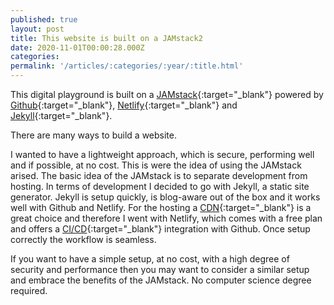 ```yaml
---
published: true
layout: post
title: This website is built on a JAMstack2
date: 2020-11-01T00:00:28.000Z
categories: 
permalink: '/articles/:categories/:year/:title.html'
---
```

This digital playground is built on a [JAMstack](https://jamstack.org){:target="_blank"} powered by [Github](https://github.com/){:target="_blank"}, [Netlify](https://netlify.com/){:target="_blank"} and [Jekyll](https://jekyllrb.com){:target="_blank"}. 

There are many ways to build a website. 

<!--End of Excerpt-->

I wanted to have a lightweight approach, which is secure, performing well and if possible, at no cost. This is were the idea of using the JAMstack arised. The basic idea of the JAMstack is to separate development from hosting. 
In terms of development I decided to go with Jekyll, a static site generator. Jekyll is setup quickly, is blog-aware out of the box and it works well with Github and Netlify. For the hosting a [CDN](https://en.wikipedia.org/wiki/Content_delivery_network){:target="_blank"} is a great choice and therefore I went with Netlify, which comes with a free plan and offers a [CI/CD](https://en.wikipedia.org/wiki/CI/CD){:target="_blank"} integration with Github. Once setup correctly the workflow is seamless. 

If you want to have a simple setup, at no cost, with a high degree of security and performance then you may want to consider a similar setup and embrace the benefits of the JAMstack. No computer science degree required. 




